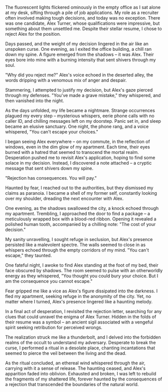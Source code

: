 The fluorescent lights flickered ominously in the empty office as I sat alone at my desk, sifting through a pile of job applications. My role as a recruiter often involved making tough decisions, and today was no exception. There was one candidate, Alex Turner, whose qualifications were impressive, but something about them unsettled me. Despite their stellar resume, I chose to reject Alex for the position.  
  
Days passed, and the weight of my decision lingered in the air like an unspoken curse. One evening, as I exited the office building, a chill ran down my spine. A figure emerged from the shadows – it was Alex. Their eyes bore into mine with a burning intensity that sent shivers through my soul.  
  
"Why did you reject me?" Alex's voice echoed in the deserted alley, the words dripping with a venomous mix of anger and despair.  
  
Stammering, I attempted to justify my decision, but Alex's gaze pierced through my defenses. "You've made a grave mistake," they whispered, and then vanished into the night.  
  
As the days unfolded, my life became a nightmare. Strange occurrences plagued my every step – mysterious whispers, eerie phone calls with no caller ID, and chilling messages left on my doorstep. Panic set in, and sleep became an elusive sanctuary. One night, the phone rang, and a voice whispered, "You can't escape your choices."  
  
I began seeing Alex everywhere – on my commute, in the reflection of windows, even in the dim glow of my apartment. Each time, their eyes burned with a hatred that seemed to transcend the mortal realm. Desperation pushed me to revisit Alex's application, hoping to find some solace in my decision. Instead, I discovered a note attached – a cryptic message that sent shivers down my spine.  
  
"Rejection has consequences. You will pay."  
  
Haunted by fear, I reached out to the authorities, but they dismissed my claims as paranoia. I became a shell of my former self, constantly looking over my shoulder, dreading the next encounter with Alex.  
  
One evening, as the shadows swallowed the city, a knock echoed through my apartment. Trembling, I approached the door to find a package – a meticulously wrapped box with a blood-red ribbon. Opening it revealed a polished human tooth, accompanied by a chilling note: "The cost of your decision."  
  
My sanity unravelling, I sought refuge in seclusion, but Alex's presence persisted like a malevolent spectre. The walls seemed to close in as whispers echoed through the empty corridors of my mind. "You can't escape," they taunted.  
  
One fateful night, I awoke to find Alex standing at the foot of my bed, their face obscured by shadows. The room seemed to pulse with an otherworldly energy as they whispered, "You thought you could bury your choice. But I am the consequence you cannot escape."  
  
Fear gripped me like a vice as Alex's figure dissipated into the darkness. I fled my apartment, seeking refuge in the anonymity of the city. Yet, no matter where I turned, Alex's presence lingered like a haunting melody.  
  
In a final act of desperation, I revisited the rejection letter, searching for any clues that could unravel the enigma of Alex Turner. Hidden in the folds of their resume was a symbol – an ancient sigil associated with a vengeful spirit seeking retribution for perceived wrongs.  
  
The realization struck me like a thunderbolt, and I delved into the forbidden realms of the occult to understand my adversary. Desperate to break the curse, I performed a ritual in a desolate place, chanting incantations that seemed to pierce the veil between the living and the dead.  
  
As the ritual concluded, an ethereal wind whispered through the air, carrying with it a sense of release. The haunting ceased, and Alex's apparition faded into oblivion. Exhausted and broken, I was left to rebuild the fragments of my shattered life, forever haunted by the consequences of a rejection that transcended the boundaries of the natural world.